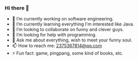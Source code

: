 ### Hi there 👋

- 🔭 I’m currently working on software engineering.
- 🌱 I’m currently learning everything I'm interested like Java.
- 👯 I’m looking to collaborate on funny and clever guys.
- 🤔 I’m looking for help with programming.
- 💬 Ask me about everything, wish to meet your funny soul.
- 📫 How to reach me: 2375367814@qq.com
- ⚡ Fun fact: game, pingpang, some kind of books, etc.
